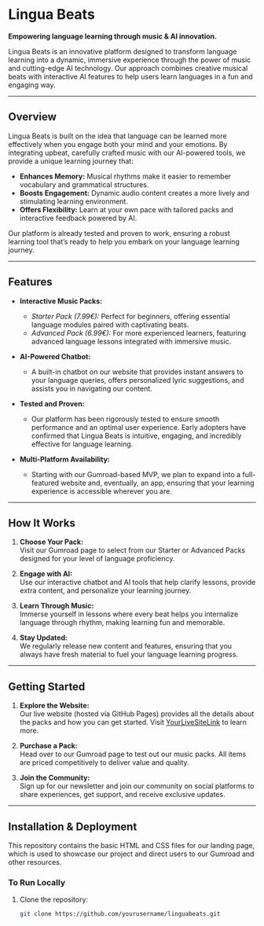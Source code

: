 # Lingua Beats

**Empowering language learning through music & AI innovation.**

Lingua Beats is an innovative platform designed to transform language learning into a dynamic, immersive experience through the power of music and cutting-edge AI technology. Our approach combines creative musical beats with interactive AI features to help users learn languages in a fun and engaging way.

---

## Overview

Lingua Beats is built on the idea that language can be learned more effectively when you engage both your mind and your emotions. By integrating upbeat, carefully crafted music with our AI-powered tools, we provide a unique learning journey that:
- **Enhances Memory:** Musical rhythms make it easier to remember vocabulary and grammatical structures.
- **Boosts Engagement:** Dynamic audio content creates a more lively and stimulating learning environment.
- **Offers Flexibility:** Learn at your own pace with tailored packs and interactive feedback powered by AI.

Our platform is already tested and proven to work, ensuring a robust learning tool that’s ready to help you embark on your language learning journey.

---

## Features

- **Interactive Music Packs:**  
  - *Starter Pack (7.99€):* Perfect for beginners, offering essential language modules paired with captivating beats.
  - *Advanced Pack (6.99€):* For more experienced learners, featuring advanced language lessons integrated with immersive music.
  
- **AI-Powered Chatbot:**  
  - A built-in chatbot on our website that provides instant answers to your language queries, offers personalized lyric suggestions, and assists you in navigating our content.

- **Tested and Proven:**  
  - Our platform has been rigorously tested to ensure smooth performance and an optimal user experience. Early adopters have confirmed that Lingua Beats is intuitive, engaging, and incredibly effective for language learning.

- **Multi-Platform Availability:**  
  - Starting with our Gumroad-based MVP, we plan to expand into a full-featured website and, eventually, an app, ensuring that your learning experience is accessible wherever you are.

---

## How It Works

1. **Choose Your Pack:**  
   Visit our Gumroad page to select from our Starter or Advanced Packs designed for your level of language proficiency.

2. **Engage with AI:**  
   Use our interactive chatbot and AI tools that help clarify lessons, provide extra content, and personalize your learning journey.

3. **Learn Through Music:**  
   Immerse yourself in lessons where every beat helps you internalize language through rhythm, making learning fun and memorable.

4. **Stay Updated:**  
   We regularly release new content and features, ensuring that you always have fresh material to fuel your language learning progress.

---

## Getting Started

1. **Explore the Website:**  
   Our live website (hosted via GitHub Pages) provides all the details about the packs and how you can get started. Visit [YourLiveSiteLink](https://yourusername.github.io/your-repository-name/) to learn more.

2. **Purchase a Pack:**  
   Head over to our Gumroad page to test out our music packs. All items are priced competitively to deliver value and quality.

3. **Join the Community:**  
   Sign up for our newsletter and join our community on social platforms to share experiences, get support, and receive exclusive updates.

---

## Installation & Deployment

This repository contains the basic HTML and CSS files for our landing page, which is used to showcase our project and direct users to our Gumroad and other resources.

### To Run Locally

1. Clone the repository:
   ```bash
   git clone https://github.com/yourusername/linguabeats.git
